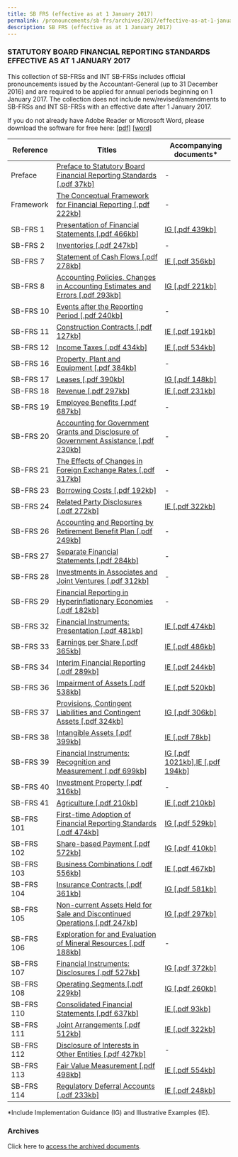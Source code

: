 ```yaml
---
title: SB FRS (effective as at 1 January 2017)
permalink: /pronouncements/sb-frs/archives/2017/effective-as-at-1-january-2017/
description: SB FRS (effective as at 1 January 2017)
---
```

### STATUTORY BOARD FINANCIAL REPORTING STANDARDS EFFECTIVE AS AT 1 JANUARY 2017

This collection of SB-FRSs and INT SB-FRSs includes official pronouncements issued by the Accountant-General (up to 31 December 2016) and are required to be applied for annual periods beginning on 1 January 2017. The collection does not include new/revised/amendments to SB-FRSs and INT SB-FRSs with an effective date after 1 January 2017.

If you do not already have Adobe Reader or Microsoft Word, please download the software for free here: [\[pdf\]](http://www.adobe.com/products/acrobat/readstep2.html) [\[word\]](http://www.microsoft.com/downloads/details.aspx?FamilyID=95e24c87-8732-48d5-8689-ab826e7b8fdf&DisplayLang=en)

| Reference | Titles | Accompanying documents\* |
| -------- | -------- | -------- |
| Preface | [Preface to Statutory Board Financial Reporting Standards [.pdf 37kb]](/files/Docs/Default%20Source/Sb%20Frs/Effective%20As%20At%201%20January%202017/sb-frs_preface.pdf) | - |
| Framework | [The Conceptual Framework for Financial Reporting [.pdf 222kb]](/files/Docs/Default%20Source/Sb%20Frs/Effective%20As%20At%201%20January%202017/sb-frs_framework.pdf) | - |
| SB-FRS 1 | [Presentation of Financial Statements [.pdf 466kb]](/files/Docs/Default%20Source/Sb%20Frs/Effective%20As%20At%201%20January%202017/sb-frs_1_(2017).pdf) | [IG [.pdf 439kb]](/files/Docs/Default%20Source/Sb%20Frs/Effective%20As%20At%201%20January%202017/sb-frs_1_ig_(2017).pdf) |
| SB-FRS 2 | [Inventories [.pdf 247kb]](/files/Docs/Default%20Source/Sb%20Frs/Effective%20As%20At%201%20January%202017/sb-frs_2_(2017).pdf) | - |
| SB-FRS 7 | [Statement of Cash Flows [.pdf 278kb]](/files/Docs/Default%20Source/Sb%20Frs/Effective%20As%20At%201%20January%202017/sb-frs_7_(2017).pdf) | [IE [.pdf 356kb]](/files/Docs/Default%20Source/Sb%20Frs/Effective%20As%20At%201%20January%202017/sb-frs_7_ie_(2017).pdf) |
| SB-FRS 8 | [Accounting Policies, Changes in Accounting Estimates and Errors [.pdf 293kb]](/files/Docs/Default%20Source/Sb%20Frs/Effective%20As%20At%201%20January%202017/sb-frs_8_(2017).pdf) | [IG [.pdf 221kb]](/files/Docs/Default%20Source/Sb%20Frs/Effective%20As%20At%201%20January%202017/sb-frs_8_ig_(2017).pdf) |
| SB-FRS 10 | [Events after the Reporting Period [.pdf 240kb]](/files/Docs/Default%20Source/Sb%20Frs/Effective%20As%20At%201%20January%202017/sb-frs_10_(2017).pdf) | - |
| SB-FRS 11 | [Construction Contracts [.pdf 127kb]](/files/Docs/Default%20Source/Sb%20Frs/Effective%20As%20At%201%20January%202017/sb-frs_11_(2017).pdf) | [IE [.pdf 191kb]](/files/Docs/Default%20Source/Sb%20Frs/Effective%20As%20At%201%20January%202017/sb-frs_11_ie_(2017).pdf) |
| SB-FRS 12 | [Income Taxes [.pdf 434kb]](/files/Docs/Default%20Source/Sb%20Frs/Effective%20As%20At%201%20January%202017/sb-frs_12_(2017).pdf) | [IE [.pdf 534kb]](/files/Docs/Default%20Source/Sb%20Frs/Effective%20As%20At%201%20January%202017/sb-frs_12_ie_(2017).pdf) |
| SB-FRS 16 | [Property, Plant and Equipment [.pdf 384kb]](/files/Docs/Default%20Source/Sb%20Frs/Effective%20As%20At%201%20January%202017/sb-frs_16_(2017).pdf) | - |
| SB-FRS 17 | [Leases [.pdf 390kb]](/files/Docs/Default%20Source/Sb%20Frs/Effective%20As%20At%201%20January%202017/sb-frs_17_(2017).pdf) | [IG [.pdf 148kb]](/files/Docs/Default%20Source/Sb%20Frs/Effective%20As%20At%201%20January%202017/sb-frs_17_ig_(2017).pdf) |
| SB-FRS 18 | [Revenue [.pdf 297kb]](/files/Docs/Default%20Source/Sb%20Frs/Effective%20As%20At%201%20January%202017/sb-frs_18_(2017).pdf) | [IE [.pdf 231kb]](/files/Docs/Default%20Source/Sb%20Frs/Effective%20As%20At%201%20January%202017/sb-frs_18_ie_(2017).pdf) |
| SB-FRS 19 | [Employee Benefits [.pdf 687kb]](/files/Docs/Default%20Source/Sb%20Frs/Effective%20As%20At%201%20January%202017/sb-frs_19_(2017).pdf) | - |
| SB-FRS 20 | [Accounting for Government Grants and Disclosure of Government Assistance [.pdf 230kb]](/files/Docs/Default%20Source/Sb%20Frs/Effective%20As%20At%201%20January%202017/sb-frs_20_(2017).pdf) | - |
| SB-FRS 21 | [The Effects of Changes in Foreign Exchange Rates [.pdf 317kb]](/files/Docs/Default%20Source/Sb%20Frs/Effective%20As%20At%201%20January%202017/sb-frs_21_(2017).pdf) | - |
| SB-FRS 23 | [Borrowing Costs [.pdf 192kb]](/files/Docs/Default%20Source/Sb%20Frs/Effective%20As%20At%201%20January%202017/sb-frs_23_(2017).pdf) | - |
| SB-FRS 24 | [Related Party Disclosures [.pdf 272kb]](/files/Docs/Default%20Source/Sb%20Frs/Effective%20As%20At%201%20January%202017/sb-frs_24_(2017).pdf) | [IE [.pdf 322kb]](/files/Docs/Default%20Source/Sb%20Frs/Effective%20As%20At%201%20January%202017/sb-frs_24_ie_(2017).pdf) |
| SB-FRS 26 | [Accounting and Reporting by Retirement Benefit Plan [.pdf 249kb]](/files/Docs/Default%20Source/Sb%20Frs/Effective%20As%20At%201%20January%202017/sb-frs_26_(2017).pdf) | - |
| SB-FRS 27 | [Separate Financial Statements [.pdf 284kb]](/files/Docs/Default%20Source/Sb%20Frs/Effective%20As%20At%201%20January%202017/sb-frs_27_(2017).pdf) | - |
| SB-FRS 28 | [Investments in Associates and Joint Ventures [.pdf 312kb]](/files/Docs/Default%20Source/Sb%20Frs/Effective%20As%20At%201%20January%202017/sb-frs_28_(2017).pdf) | - |
| SB-FRS 29 | [Financial Reporting in Hyperinflationary Economies [.pdf 182kb]](/files/Docs/Default%20Source/Sb%20Frs/Effective%20As%20At%201%20January%202017/sb-frs_29_(2017).pdf) | - |
| SB-FRS 32 | [Financial Instruments: Presentation [.pdf 481kb]](/files/Docs/Default%20Source/Sb%20Frs/Effective%20As%20At%201%20January%202017/sb-frs_32_(2017).pdf) | [IE [.pdf 474kb]](/files/Docs/Default%20Source/Sb%20Frs/Effective%20As%20At%201%20January%202017/sb-frs_32_ie_(2017).pdf) |
| SB-FRS 33 | [Earnings per Share [.pdf 365kb]](/files/Docs/Default%20Source/Sb%20Frs/Effective%20As%20At%201%20January%202017/sb-frs_33_(2017).pdf) | [IE [.pdf 486kb]](/files/Docs/Default%20Source/Sb%20Frs/Effective%20As%20At%201%20January%202017/sb-frs_33_ie_(2017).pdf) |
| SB-FRS 34 | [Interim Financial Reporting [.pdf 289kb]](/files/Docs/Default%20Source/Sb%20Frs/Effective%20As%20At%201%20January%202017/sb-frs_34_(2017).pdf) | [IE [.pdf 244kb]](/files/Docs/Default%20Source/Sb%20Frs/Effective%20As%20At%201%20January%202017/sb-frs_34_ie_(2017).pdf) |
| SB-FRS 36 | [Impairment of Assets [.pdf 538kb]](/files/Docs/Default%20Source/Sb%20Frs/Effective%20As%20At%201%20January%202017/sb-frs_36_(2017).pdf) | [IE [.pdf 520kb]](/files/Docs/Default%20Source/Sb%20Frs/Effective%20As%20At%201%20January%202017/sb-frs_36_ie_(2017).pdf) |
| SB-FRS 37 | [Provisions, Contingent Liabilities and Contingent Assets [.pdf 324kb]](/files/Docs/Default%20Source/Sb%20Frs/Effective%20As%20At%201%20January%202017/sb-frs_37_(2017).pdf) | [IG [.pdf 306kb]](/files/Docs/Default%20Source/Sb%20Frs/Effective%20As%20At%201%20January%202017/sb-frs_37_ig_(2017).pdf) |
| SB-FRS 38 | [Intangible Assets [.pdf 399kb]](/files/Docs/Default%20Source/Sb%20Frs/Effective%20As%20At%201%20January%202017/sb-frs_38_(2017).pdf) | [IE [.pdf 78kb]](/files/Docs/Default%20Source/Sb%20Frs/Effective%20As%20At%201%20January%202017/sb-frs_38_ie_(2017).pdf) |
| SB-FRS 39 | [Financial Instruments: Recognition and Measurement [.pdf 699kb]](/files/Docs/Default%20Source/Sb%20Frs/Effective%20As%20At%201%20January%202017/sb-frs_39_(2017).pdf) | [IG [.pdf 1021kb]](/files/Docs/Default%20Source/Sb%20Frs/Effective%20As%20At%201%20January%202017/sb-frs_39_ig_(2017).pdf),[IE [.pdf 194kb]](/files/Docs/Default%20Source/Sb%20Frs/Effective%20As%20At%201%20January%202017/sb-frs_39_ie_(2017).pdf) |
| SB-FRS 40 | [Investment Property [.pdf 316kb]](/files/Docs/Default%20Source/Sb%20Frs/Effective%20As%20At%201%20January%202017/sb-frs_40_(2017).pdf) | - |
| SB-FRS 41 |  [Agriculture [.pdf 210kb]](/files/Docs/Default%20Source/Sb%20Frs/Effective%20As%20At%201%20January%202017/sb-frs_41_(2017).pdf) | [IE [.pdf 210kb]](/files/Docs/Default%20Source/Sb%20Frs/Effective%20As%20At%201%20January%202017/sb-frs_41_ie_(2017).pdf) |
| SB-FRS 101 | [First-time Adoption of Financial Reporting Standards [.pdf 474kb]](/files/Docs/Default%20Source/Sb%20Frs/Effective%20As%20At%201%20January%202017/sb-frs_101_(2017).pdf) | [IG [.pdf 529kb]](/files/Docs/Default%20Source/Sb%20Frs/Effective%20As%20At%201%20January%202017/sb-frs_101_ig_(2017).pdf) |
| SB-FRS 102 | [Share-based Payment [.pdf 572kb]](/files/Docs/Default%20Source/Sb%20Frs/Effective%20As%20At%201%20January%202017/sb-frs_102_(2017).pdf) | [IG [.pdf 410kb]](/files/Docs/Default%20Source/Sb%20Frs/Effective%20As%20At%201%20January%202017/sb-frs_102_ig_(2017).pdf) |
| SB-FRS 103 | [Business Combinations [.pdf 556kb]](/files/Docs/Default%20Source/Sb%20Frs/Effective%20As%20At%201%20January%202017/sb-frs_103_(2017).pdf) | [IE [.pdf 467kb]](/files/Docs/Default%20Source/Sb%20Frs/Effective%20As%20At%201%20January%202017/sb-frs_103_ie_(2017).pdf) |
| SB-FRS 104 | [Insurance Contracts [.pdf 361kb]](/files/Docs/Default%20Source/Sb%20Frs/Effective%20As%20At%201%20January%202017/sb-frs_104_(2017).pdf) | [IG [.pdf 581kb]](/files/Docs/Default%20Source/Sb%20Frs/Effective%20As%20At%201%20January%202017/sb-frs_104_ig_(2017).pdf) |
| SB-FRS 105 | [Non-current Assets Held for Sale and Discontinued Operations [.pdf 247kb]](/files/Docs/Default%20Source/Sb%20Frs/Effective%20As%20At%201%20January%202017/sb-frs_105_(2017).pdf) | [IG [.pdf 297kb]](/files/Docs/Default%20Source/Sb%20Frs/Effective%20As%20At%201%20January%202017/sb-frs_105_ig_(2017).pdf) |
| SB-FRS 106 | [Exploration for and Evaluation of Mineral Resources [.pdf 188kb]](/files/Docs/Default%20Source/Sb%20Frs/Effective%20As%20At%201%20January%202017/sb-frs_106_(2017).pdf) | - |
| SB-FRS 107 | [Financial Instruments: Disclosures [.pdf 527kb]](/files/Docs/Default%20Source/Sb%20Frs/Effective%20As%20At%201%20January%202017/sb-frs_107_(2017).pdf) | [IG [.pdf 372kb]](/files/Docs/Default%20Source/Sb%20Frs/Effective%20As%20At%201%20January%202017/sb-frs_107_ig_(2017).pdf) |
| SB-FRS 108 | [Operating Segments [.pdf 229kb]](/files/Docs/Default%20Source/Sb%20Frs/Effective%20As%20At%201%20January%202017/sb-frs_108_(2017).pdf) | [IG [.pdf 260kb]](/files/Docs/Default%20Source/Sb%20Frs/Effective%20As%20At%201%20January%202017/sb-frs_108_ig_(2017).pdf) |
| SB-FRS 110 | [Consolidated Financial Statements [.pdf 637kb]](/files/Docs/Default%20Source/Sb%20Frs/Effective%20As%20At%201%20January%202017/sb-frs_110_(2017).pdf) | [IE [.pdf 93kb]](/files/Docs/Default%20Source/Sb%20Frs/Effective%20As%20At%201%20January%202017/sb-frs_110_ie_(2017).pdf) |
| SB-FRS 111 | [Joint Arrangements [.pdf 512kb]](/files/Docs/Default%20Source/Sb%20Frs/Effective%20As%20At%201%20January%202017/sb-frs_111_(2017).pdf) | [IE [.pdf 322kb]](/files/Docs/Default%20Source/Sb%20Frs/Effective%20As%20At%201%20January%202017/sb-frs_111_ie_(2017).pdf) |
| SB-FRS 112 | [Disclosure of Interests in Other Entities [.pdf 427kb]](/files/Docs/Default%20Source/Sb%20Frs/Effective%20As%20At%201%20January%202017/sb-frs_112_(2017).pdf) | - |
| SB-FRS 113 | [Fair Value Measurement [.pdf 498kb]](/files/Docs/Default%20Source/Sb%20Frs/Effective%20As%20At%201%20January%202017/sb-frs_113_(2017).pdf) | [IE [.pdf 554kb]](/files/Docs/Default%20Source/Sb%20Frs/Effective%20As%20At%201%20January%202017/sb-frs_113_ie_(2017).pdf) |
| SB-FRS 114 | [Regulatory Deferral Accounts [.pdf 233kb]](/files/Docs/Default%20Source/Sb%20Frs/Effective%20As%20At%201%20January%202017/sb-frs_114_(2017).pdf) | [IE [.pdf 248kb]](/files/Docs/Default%20Source/Sb%20Frs/Effective%20As%20At%201%20January%202017/sb-frs_114_ie_(2017).pdf) |

\*Include Implementation Guidance (IG) and Illustrative Examples (IE).

### Archives 

Click here to [access the archived documents](/pronouncements/sb-frs/archives/).
